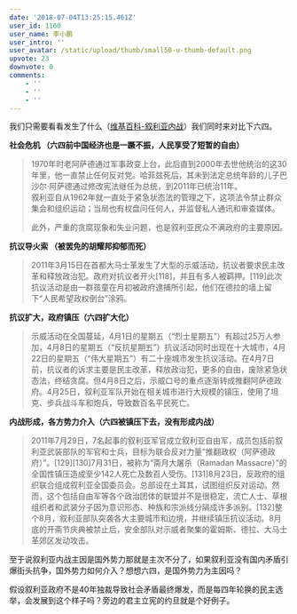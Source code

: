```yaml
---
date: '2018-07-04T13:25:15.461Z'
user_id: 1160
user_name: 李小鹏
user_intro: ''
user_avatar: /static/upload/thumb/small50-u-thumb-default.png
upvote: 23
downvote: 0
comments:
    - ''
    - ''
    - ''
---
```


我们只需要看看发生了什么（[维基百科-叙利亚内战](https://zh.wikipedia.org/wiki/%E5%8F%99%E5%88%A9%E4%BA%9A%E5%86%85%E6%88%98)）我们同时来对比下六四。

**社会危机 （六四前中国经济也是一蹶不振，人民享受了短暂的自由）**

> 1970年时老阿萨德通过军事政变上台，此后直到2000年去世他统治的这30年里，他一直禁止任何反对党。哈菲兹死后，其未到法定总统年龄的儿子巴沙尔·阿萨德通过修改宪法继任为总统，到2011年已统治11年。  
> 叙利亚自从1962年就一直处于紧急状态法的管理之下，这项法令禁止群众集会和组织运动；当局也有权盘问任何人，并监督私人通讯和审查媒体。
> 
> 此外，严重的贪腐现象和失业问题，也是叙利亚民众不满政府的主要原因。

**抗议导火索 （被罢免的胡耀邦抑郁而死）**

> 2011年3月15日在首都大马士革发生了大型的示威活动，抗议者要求民主改革和释放政治犯。政府对抗议者开火\[118\]，并且有多人被羁押。\[119\]此次抗议活动是由一群孩童在月初被政府逮捕所引起，他们在德拉的墙上留下“人民希望政权倒台”涂鸦。

**抗议扩大，政府镇压（六四扩大化）**

> 示威活动在全国蔓延，4月1日的星期五（“烈士星期五”）有超过25万人参加，4月8日的星期五（“反抗星期五”）抗议活动同时出现在十大城市，4月22日的星期五（“伟大星期五”）有二十座城市发生抗议活动。在4月7日前，抗议者的诉求主要是民主改革，释放政治犯，更多的自由，废除紧急状态法，终结贪腐。但4月8日之后，示威口号的重点逐渐转成推翻阿萨德政府。4月25日，叙利亚军队开始在相关城市进行大规模的镇压，使用了坦克、步兵战斗车和炮兵，导致数百名平民死亡。

**内战形成，各方势力介入（六四被镇压下去，没有形成内战）**

> 2011年7月29日，7名起事的叙利亚军官成立叙利亚自由军，成员包括前叙利亚武装部队的军官和士兵，目标为联合反对力量“推翻政权（阿萨德政府）”。\[129\]\[130\]7月31日，被称为“斋月大屠杀（Ramadan Massacre）”的全国性镇压造成至少142人死亡及数百人受伤。\[131\]8月23日，反政府的组织联合组成叙利亚全国委员会。总部设在土耳其，试图组织反对运动。然而，这个包括自由军等各个政治团体的联盟并不是很稳定，流亡人士、草根组织者和武装分子因为意识形态、种族和宗派线分隔成许多派别。\[132\]整个8月，叙利亚部队突袭各大主要城市和边境，并继续镇压抗议活动。8月底的开斋节庆典被禁止后，安全部队对示威者聚集的霍姆斯、德拉、大马士革郊区发动攻击。

  

至于说叙利亚内战主因是国外势力那就是主次不分了，如果叙利亚没有国内矛盾引爆街头抗争，国外势力如何介入？想想六四，是国外势力为主因吗？

假设叙利亚政府不是40年独裁导致社会矛盾最终爆发，而是每四年轮换的民主选举，会发展到这个样子吗？旁边的君主立宪的约旦就是个好例子。
